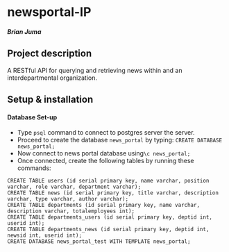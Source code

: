 # newsportal-IP
##### Brian Juma
## Project description
A RESTful API for querying and retrieving news within and an interdepartmental organization.

## Setup & installation

#### Database Set-up
+ Type `psql` command to connect to postgres server the server.
+ Proceed to create the database `news_portal` by typing: `CREATE DATABASE news_portal;`
+ Now connect to news portal database using`\c news_portal;`
+ Once connected, create the following tables by running these commands:
```
CREATE TABLE users (id serial primary key, name varchar, position varchar, role varchar, department varchar);
CREATE TABLE news (id serial primary key, title varchar, description varchar, type varchar, author varchar);
CREATE TABLE departments (id serial primary key, name varchar, description varchar, totalemployees int);
CREATE TABLE departments_users (id serial primary key, deptid int, userid int);
CREATE TABLE departments_news (id serial primary key, deptid int, newsid int, userid int);
CREATE DATABASE news_portal_test WITH TEMPLATE news_portal;
```

